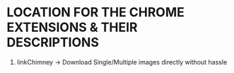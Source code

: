 # LOCATION FOR THE CHROME EXTENSIONS & THEIR DESCRIPTIONS

1. linkChimney -> Download Single/Multiple images directly without hassle